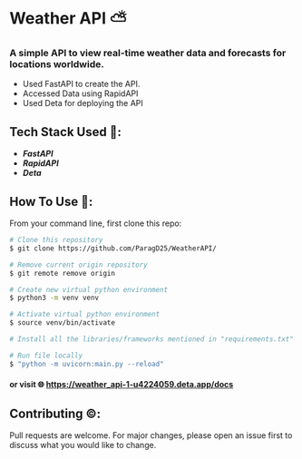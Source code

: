 # Weather API ⛅

### A simple API to view real-time weather data and forecasts for locations worldwide.
- Used FastAPI to create the API.
- Accessed Data using RapidAPI
- Used Deta for deploying the API



## Tech Stack Used 📁:
- <b><i> FastAPI </i></b>
- <b><i> RapidAPI </i></b>
- <b><i> Deta </i></b>


## How To Use 🔧:

From your command line, first clone this repo:

```bash
# Clone this repository
$ git clone https://github.com/ParagD25/WeatherAPI/

# Remove current origin repository
$ git remote remove origin

# Create new virtual python environment
$ python3 -m venv venv

# Activate virtual python environment
$ source venv/bin/activate

# Install all the libraries/frameworks mentioned in "requirements.txt"

# Run file locally
$ "python -m uvicorn:main.py --reload"

```

#### or visit 🌐 <a href="https://weather_api-1-u4224059.deta.app/docs">https://weather_api-1-u4224059.deta.app/docs</a>

## Contributing ©️:

Pull requests are welcome. For major changes, please open an issue first to discuss what you would like to change.
